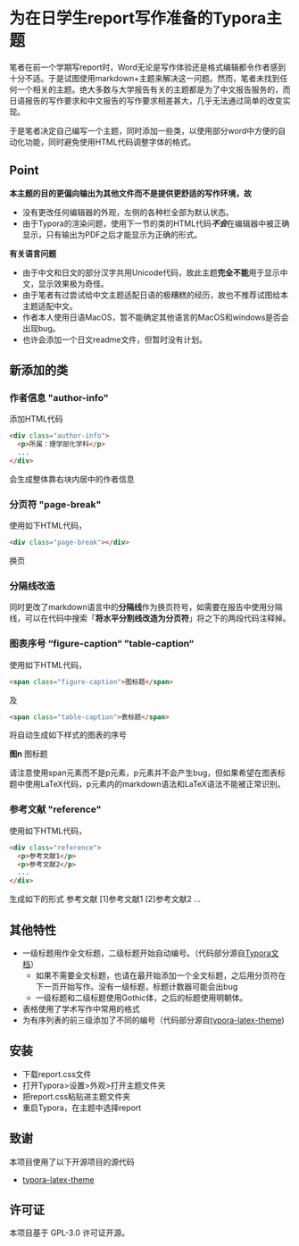 # 为在日学生report写作准备的Typora主题

笔者在前一个学期写report时，Word无论是写作体验还是格式编辑都令作者感到十分不适。于是试图使用markdown+主题来解决这一问题。然而，笔者未找到任何一个相关的主题。绝大多数与大学报告有关的主题都是为了中文报告服务的，而日语报告的写作要求和中文报告的写作要求相差甚大，几乎无法通过简单的改变实现。

于是笔者决定自己编写一个主题，同时添加一些类，以使用部分word中方便的自动化功能，同时避免使用HTML代码调整字体的格式。

## Point

**本主题的目的更偏向输出为其他文件而不是提供更舒适的写作环境，故**

+ 没有更改任何编辑器的外观，左侧的各种栏全部为默认状态。
+ 由于Typora的渲染问题，使用下一节的类的HTML代码***不会***在编辑器中被正确显示，只有输出为PDF之后才能显示为正确的形式。

**有关语言问题**

+ 由于中文和日文的部分汉字共用Unicode代码，故此主题**完全不能**用于显示中文，显示效果极为奇怪。
+ 由于笔者有过尝试给中文主题适配日语的极糟糕的经历，故也不推荐试图给本主题适配中文。
+ 作者本人使用日语MacOS，暂不能确定其他语言的MacOS和windows是否会出现bug。
+ 也许会添加一个日文readme文件，但暂时没有计划。

## 新添加的类

### 作者信息 "author-info"

添加HTML代码
```HTML
<div class="author-info">
  <p>所属：理学部化学科</p>
  ...
</div>
```
会生成整体靠右块内居中的作者信息

### 分页符 "page-break"

使用如下HTML代码，
```HTML
<div class="page-break"></div>
```
换页

### **分隔线**改造

同时更改了markdown语言中的**分隔线**作为换页符号，如需要在报告中使用分隔线，可以在代码中搜索「**将水平分割线改造为分页符**」将之下的两段代码注释掉。

### 图表序号 “figure-caption“ ”table-caption“

使用如下HTML代码，

```HTML
<span class="figure-caption">图标题</span>
```
及
```HTML
<span class="table-caption">表标题</span>
```
将自动生成如下样式的图表的序号

**图n** 图标题

请注意使用span元素而不是p元素，p元素并不会产生bug，但如果希望在图表标题中使用LaTeX代码，p元素内的markdown语法和LaTeX语法不能被正常识别。

### 参考文献 "reference"

使用如下HTML代码，
``` HTML
<div class="reference">
  <p>参考文献1</p>
  <p>参考文献2</p>
  ...
</div>
```
生成如下的形式
参考文献
[1]参考文献1
[2]参考文献2
...

## 其他特性

+ 一级标题用作全文标题，二级标题开始自动编号。（代码部分源自[Typora文档](https://support.typora.io/Auto-Numbering/)）
  + 如果不需要全文标题，也请在最开始添加一个全文标题，之后用分页符在下一页开始写作。没有一级标题，标题计数器可能会出bug
  + 一级标题和二级标题使用Gothic体，之后的标题使用明朝体。
+ 表格使用了学术写作中常用的格式
+ 为有序列表的前三级添加了不同的编号（代码部分源自[typora-latex-theme](https://github.com/Keldos-Li/typora-latex-theme))

## 安装

+ 下载report.css文件
+ 打开Typora>设置>外观>打开主题文件夹
+ 把report.css粘贴进主题文件夹
+ 重启Typora，在主题中选择report

## 致谢
本项目使用了以下开源项目的源代码
+ [typora-latex-theme](https://github.com/Keldos-Li/typora-latex-theme)

## 许可证
本项目基于 GPL-3.0 许可证开源。
